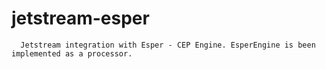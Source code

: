 # jetstream-esper

      Jetstream integration with Esper - CEP Engine. EsperEngine is been implemented as a processor. 
